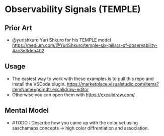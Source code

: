 # Observability Signals (TEMPLE)

## Prior Art

* @yurishkuro Yuri Shkuro for his TEMPLE model https://medium.com/@YuriShkuro/temple-six-pillars-of-observability-4ac3e3deb402

## Usage

* The easiest way to work with these examples is to pull this repo and install the VSCode plugin. https://marketplace.visualstudio.com/items?itemName=pomdtr.excalidraw-editor 
* Otherwise you can open them with https://excalidraw.com/

## Mental Model 

* #TODO : Describe how you came up with the color set using saschamaps concepts -> high color diffrentiation and association. 

